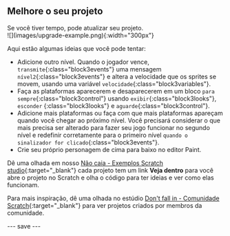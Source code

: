 ## Melhore o seu projeto

<div style="display: flex; flex-wrap: wrap">
<div style="flex-basis: 200px; flex-grow: 1; margin-right: 15px;">
Se você tiver tempo, pode atualizar seu projeto. 
</div>
<div>
![](images/upgrade-example.png){:width="300px"}
</div>
</div>

Aqui estão algumas ideias que você pode tentar:
- Adicione outro nível. Quando o jogador vence, `transmite`{:class="block3events"} uma mensagem `nível2`{:class="block3events"} e altera a velocidade que os sprites se movem, usando uma variável `velocidade`{:class="block3variables"}.
- Faça as plataformas aparecerem e desaparecerem em um bloco `para sempre`{:class="block3control"} usando `exibir`{:class="block3looks"}, `esconder` {:class="block3looks"} e `aguarde`{:class="block3control"}.
- Adicione mais plataformas ou faça com que mais plataformas apareçam quando você chegar ao próximo nível. Você precisará considerar o que mais precisa ser alterado para fazer seu jogo funcionar no segundo nível e redefinir corretamente para o primeiro nível `quando o sinalizador for clicado`{:class="block3events"}.
- Crie seu próprio personagem de cima para baixo no editor Paint.

Dê uma olhada em nosso [Não caia - Exemplos Scratch studio](https://scratch.mit.edu/studios/29599110){:target="_blank"} cada projeto tem um link **Veja dentro** para você abre o projeto no Scratch e olha o código para ter ideias e ver como elas funcionam.

Para mais inspiração, dê uma olhada no estúdio [Don't fall in - Comunidade Scratch](https://scratch.mit.edu/studios/29601182){:target="_blank"} para ver projetos criados por membros da comunidade.

--- save ---
